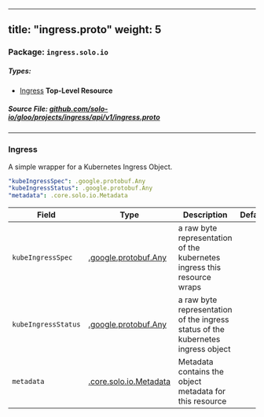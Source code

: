 
---
title: "ingress.proto"
weight: 5
---

<!-- Code generated by solo-kit. DO NOT EDIT. -->


### Package: `ingress.solo.io` 
##### Types:


- [Ingress](#Ingress) **Top-Level Resource**
  



##### Source File: [github.com/solo-io/gloo/projects/ingress/api/v1/ingress.proto](https://github.com/solo-io/gloo/blob/master/projects/ingress/api/v1/ingress.proto)





---
### <a name="Ingress">Ingress</a>

 

A simple wrapper for a Kubernetes Ingress Object.

```yaml
"kubeIngressSpec": .google.protobuf.Any
"kubeIngressStatus": .google.protobuf.Any
"metadata": .core.solo.io.Metadata

```

| Field | Type | Description | Default |
| ----- | ---- | ----------- |----------- | 
| `kubeIngressSpec` | [.google.protobuf.Any](https://developers.google.com/protocol-buffers/docs/reference/csharp/class/google/protobuf/well-known-types/any) | a raw byte representation of the kubernetes ingress this resource wraps |  |
| `kubeIngressStatus` | [.google.protobuf.Any](https://developers.google.com/protocol-buffers/docs/reference/csharp/class/google/protobuf/well-known-types/any) | a raw byte representation of the ingress status of the kubernetes ingress object |  |
| `metadata` | [.core.solo.io.Metadata](../../../../../../solo-kit/api/v1/metadata.proto.sk#Metadata) | Metadata contains the object metadata for this resource |  |





<!-- Start of HubSpot Embed Code -->
<script type="text/javascript" id="hs-script-loader" async defer src="//js.hs-scripts.com/5130874.js"></script>
<!-- End of HubSpot Embed Code -->
